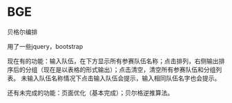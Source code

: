 # BGE
贝格尔编排

用了一些jquery，bootstrap

现在有的功能：输入队伍，在下方显示所有参赛队伍名称；点击排列，右侧输出排序后的分组（现在是以表格的形式输出）；点击清空，清空所有参赛队伍和分组列表。
未输入队伍名称情况下点击输入队伍会提示，输入相同队伍名字也会提示。

还有未完成的功能：页面优化（基本完成）；贝尔格逆推算法。
